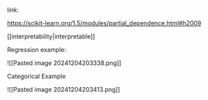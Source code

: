 link:

https://scikit-learn.org/1.5/modules/partial_dependence.html#h2009

[[interpretability|interpretable]]



Regression example:

![[Pasted image 20241204203338.png]]

Categorical Example

![[Pasted image 20241204203413.png]]

